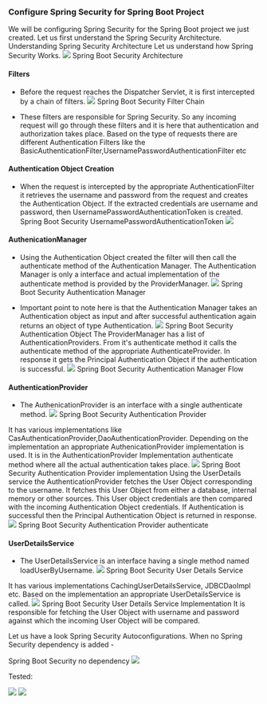 ### Configure Spring Security for Spring Boot Project
We will be configuring Spring Security for the Spring Boot project we just created. Let us first understand the Spring Security Architecture.
Understanding Spring Security Architecture
Let us understand how Spring Security Works.
![](/Users/pranay/IdeaProjects/series-2-2-min.jpg)
Spring Boot Security Architecture
#### Filters 
- Before the request reaches the Dispatcher Servlet, it is first intercepted by a chain of filters.
![](/Users/pranay/IdeaProjects/series-2-3-min.jpeg)
Spring Boot Security Filter Chain

- These filters are responsible for Spring Security. So any incoming request will go through these filters and it is here that authentication and authorization takes place. Based on the type of requests there are different Authentication Filters like the BasicAuthenticationFilter,UsernamePasswordAuthenticationFilter etc
#### Authentication Object Creation 
- When the request is intercepted by the appropriate AuthenticationFilter it retrieves the username and password from the request and creates the Authentication Object. If the extracted credentials are username and password, then UsernamePasswordAuthenticationToken is created.
Spring Boot Security UsernamePasswordAuthenticationToken
![](/Users/pranay/IdeaProjects/series-2-14-min.jpeg)
#### AuthenicationManager 
- Using the Authentication Object created the filter will then call the authenticate method of the Authentication Manager. The Authentication Manager is only a interface and actual implementation of the authenticate method is provided by the ProviderManager.
![](/Users/pranay/IdeaProjects/series-2-9-min.jpeg)
Spring Boot Security Authentication Manager

- Important point to note here is that the Authentication Manager takes an Authentication object as input and after successful authentication again returns an object of type Authentication.
![](/Users/pranay/IdeaProjects/series-3-2-min.jpeg)
Spring Boot Security Authentication Object
The ProviderManager has a list of AuthenticationProviders. From it's authenticate method it calls the authenticate method of the appropriate AuthenticateProvider. In response it gets the Principal Authentication Object if the authentication is successful.
![](/Users/pranay/IdeaProjects/series-2-13-min.jpeg)
Spring Boot Security Authentication Manager Flow
#### AuthenticationProvider 
- The AuthenicationProvider is an interface with a single authenticate method.
![](/Users/pranay/IdeaProjects/series-2-10-min.jpeg)
Spring Boot Security Authentication Provider

It has various implementations like CasAuthenticationProvider,DaoAuthenticationProvider. Depending on the implementation an appropriate AuthenicationProvider implementation is used. It is in the AuthenticationProvider Implementation authenticate method where all the actual authentication takes place.
![](/Users/pranay/IdeaProjects/series-2-15-min.jpeg)
Spring Boot Security Authentication Provider implementation
Using the UserDetails service the AuthenticationProvider fetches the User Object corresponding to the username. It fetches this User Object from either a database, internal memory or other sources. This User object credentials are then compared with the incoming Authentication Object credentials. If Authentication is successful then the Principal Authentication Object is returned in response.
![](/Users/pranay/IdeaProjects/series-2-11-min.jpeg)
Spring Boot Security Authentication Provider authenticate
#### UserDetailsService 
- The UserDetailsService is an interface having a single method named loadUserByUsername.
![](/Users/pranay/IdeaProjects/series-2-12-min.jpeg)
Spring Boot Security User Details Service

It has various implementations CachingUserDetailsService, JDBCDaoImpl etc. Based on the implementation an appropriate UserDetailsService is called.
![](/Users/pranay/IdeaProjects/series-2-16-min.jpeg)
Spring Boot Security User Details Service Implementation
It is responsible for fetching the User Object with username and password against which the incoming User Object will be compared.

Let us have a look Spring Security Autoconfigurations.
When no Spring Security dependency is added -

Spring Boot Security no dependency
![](/Users/pranay/IdeaProjects/series-2-17-min.jpeg)


Tested:

![](/Users/pranay/IdeaProjects/series-2-6-min.jpeg)
![](/Users/pranay/IdeaProjects/series-2-7-min.jpeg)
